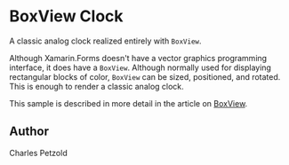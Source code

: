 BoxView Clock
======

A classic analog clock realized entirely with `BoxView`. 

Although Xamarin.Forms doesn't have a vector graphics programming interface, it does have a `BoxView`. Although normally used for displaying rectangular blocks of color, `BoxView` can be sized, positioned, and rotated. This is enough to render a classic analog clock.

This sample is described in more detail in the article on [BoxView](/guides/xamarin-forms/user-interface/boxview/).

Author
------

Charles Petzold
